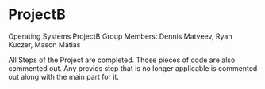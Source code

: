 # ProjectB
Operating Systems ProjectB
Group Members: Dennis Matveev, Ryan Kuczer, Mason Matias

All Steps of the Project are completed. Those pieces of code are also commented out. Any previos step that is no longer applicable is commented out along with the main part for it.
